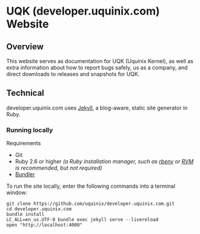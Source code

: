 # UQK (developer.uquinix.com) Website

## Overview

This website serves as documentation for UQK (Uquinix Kernel), as well as extra information about how to report bugs safely, us as a company, and direct downloads to releases and snapshots for UQK.

## Technical

developer.uquinix.com uses [Jekyll](https://jekyllrb.com), a blog-aware, static site generator in Ruby.

### Running locally

Requirements
- Git
- Ruby 2.6 or higher
  _(a Ruby installation manager, such as
  [rbenv](https://github.com/sstephenson/rbenv) or
  [RVM](https://rvm.io) is recommended, but not required)_
- [Bundler](https://bundler.io/)

To run the site locally, enter the following commands into a terminal window:

```shell
git clone https://github.com/uquinix/developer.uquinix.com.git
cd developer.uquinix.com
bundle install
LC_ALL=en_us.UTF-8 bundle exec jekyll serve --livereload
open "http://localhost:4000"
```
